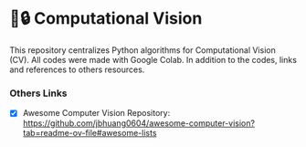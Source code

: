 # 📝🔒 Computational Vision
This repository centralizes Python algorithms for Computational Vision (CV). All codes were made with Google Colab. In addition to the codes, links and references to others resources.

### Others Links
- [x] Awesome Computer Vision Repository: https://github.com/jbhuang0604/awesome-computer-vision?tab=readme-ov-file#awesome-lists